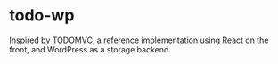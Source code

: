 # todo-wp
Inspired by TODOMVC, a reference implementation using React on the front, and WordPress as a storage backend
